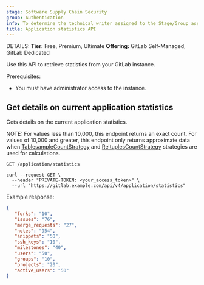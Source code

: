 ```yaml
---
stage: Software Supply Chain Security
group: Authentication
info: To determine the technical writer assigned to the Stage/Group associated with this page, see https://handbook.gitlab.com/handbook/product/ux/technical-writing/#assignments
title: Application statistics API
---
```


DETAILS:
**Tier:** Free, Premium, Ultimate
**Offering:** GitLab Self-Managed, GitLab Dedicated

Use this API to retrieve statistics from your GitLab instance.

Prerequisites:

- You must have administrator access to the instance.

## Get details on current application statistics

Gets details on the current application statistics.

NOTE:
For values less than 10,000, this endpoint returns an exact count. For values of 10,000 and greater, this endpoint only returns approximate data when
[TablesampleCountStrategy](https://gitlab.com/gitlab-org/gitlab/-/blob/master/lib/gitlab/database/count/tablesample_count_strategy.rb?ref_type=heads#L16)
and [ReltuplesCountStrategy](https://gitlab.com/gitlab-org/gitlab/-/blob/master/lib/gitlab/database/count/reltuples_count_strategy.rb?ref_type=heads)
strategies are used for calculations.

```plaintext
GET /application/statistics
```

```shell
curl --request GET \
  --header "PRIVATE-TOKEN: <your_access_token>" \
  --url "https://gitlab.example.com/api/v4/application/statistics"
```

Example response:

```json
{
   "forks": "10",
   "issues": "76",
   "merge_requests": "27",
   "notes": "954",
   "snippets": "50",
   "ssh_keys": "10",
   "milestones": "40",
   "users": "50",
   "groups": "10",
   "projects": "20",
   "active_users": "50"
}
```
